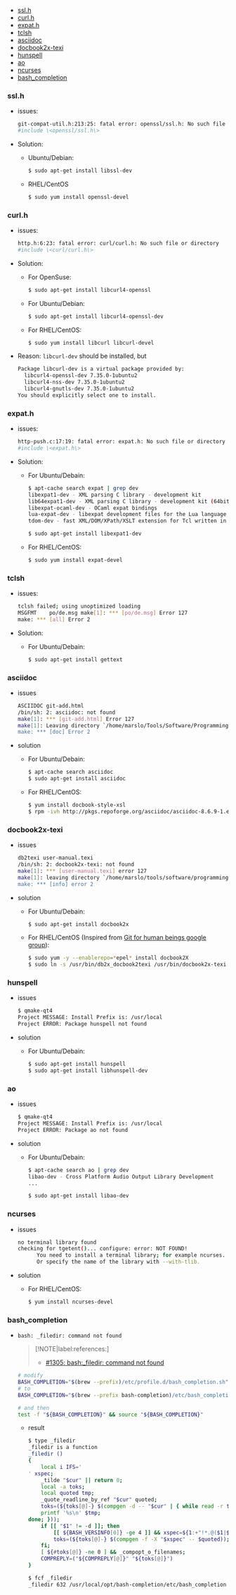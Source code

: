 <!-- START doctoc generated TOC please keep comment here to allow auto update -->
<!-- DON'T EDIT THIS SECTION, INSTEAD RE-RUN doctoc TO UPDATE -->

- [ssl.h](#sslh)
- [curl.h](#curlh)
- [expat.h](#expath)
- [tclsh](#tclsh)
- [asciidoc](#asciidoc)
- [docbook2x-texi](#docbook2x-texi)
- [hunspell](#hunspell)
- [ao](#ao)
- [ncurses](#ncurses)
- [bash_completion](#bash_completion)

<!-- END doctoc generated TOC please keep comment here to allow auto update -->

### ssl.h
- issues:
  ```bash
  git-compat-util.h:213:25: fatal error: openssl/ssl.h: No such file or directory
  #include \<openssl/ssl.h\>
  ```

- Solution:
  - Ubuntu/Debian:
    ```bash
    $ sudo apt-get install libssl-dev
    ```

  - RHEL/CentOS
    ```bash
    $ sudo yum install openssl-devel
    ```

### curl.h
- issues:
  ```bash
  http.h:6:23: fatal error: curl/curl.h: No such file or directory
  #include \<curl/curl.h\>
  ```

- Solution:
    - For OpenSuse:
      ```bash
      $ sudo apt-get install libcurl4-openssl
      ```

    - For Ubuntu/Debian:
      ```bash
      $ sudo apt-get install libcurl4-openssl-dev
      ```

    - For RHEL/CentOS:
      ```bash
      $ sudo yum install libcurl libcurl-devel
      ```

- Reason:
`libcurl-dev` should be installed, but
  ```bash
  Package libcurl-dev is a virtual package provided by:
    libcurl4-openssl-dev 7.35.0-1ubuntu2
    libcurl4-nss-dev 7.35.0-1ubuntu2
    libcurl4-gnutls-dev 7.35.0-1ubuntu2
  You should explicitly select one to install.
  ```

### expat.h
- issues:
  ```bash
  http-push.c:17:19: fatal error: expat.h: No such file or directory
  #include \<expat.h\>
  ```

- Solution:
  - For Ubuntu/Debain:
    ```bash
    $ apt-cache search expat | grep dev
    libexpat1-dev - XML parsing C library - development kit
    lib64expat1-dev - XML parsing C library - development kit (64bit)
    libexpat-ocaml-dev - OCaml expat bindings
    lua-expat-dev - libexpat development files for the Lua language
    tdom-dev - fast XML/DOM/XPath/XSLT extension for Tcl written in C (development files)

    $ sudo apt-get install libexpat1-dev
    ```
  - For RHEL/CentOS:
    ```bash
    $ sudo yum install expat-devel
    ```

### tclsh
- issues:
  ```bash
  tclsh failed; using unoptimized loading
  MSGFMT    po/de.msg make[1]: *** [po/de.msg] Error 127
  make: *** [all] Error 2
  ```

- Solution:
  - For Ubuntu/Debain:
    ```bash
    $ sudo apt-get install gettext
    ```

### asciidoc
- issues
  ```bash
  ASCIIDOC git-add.html
  /bin/sh: 2: asciidoc: not found
  make[1]: *** [git-add.html] Error 127
  make[1]: Leaving directory `/home/marslo/Tools/Software/Programming/Git/git-master/Documentation'
  make: *** [doc] Error 2
  ```

- solution
  - For Ubuntu/Debain:
    ```bash
    $ apt-cache search asciidoc
    $ sudo apt-get install asciidoc
    ```

  - For RHEL/CentOS:
    ```bash
    $ yum install docbook-style-xsl
    $ rpm -ivh http://pkgs.repoforge.org/asciidoc/asciidoc-8.6.9-1.el6.rfx.noarch.rpm
    ```

### docbook2x-texi
- issues
  ```bash
  db2texi user-manual.texi
  /bin/sh: 2: docbook2x-texi: not found
  make[1]: *** [user-manual.texi] error 127
  make[1]: leaving directory `/home/marslo/tools/software/programming/git/git-master/documentation'
  make: *** [info] error 2
  ```

- solution
  - For Ubuntu/Debain:
    ```bash
    $ sudo apt-get install docbook2x
    ```
  - For RHEL/CentOS (Inspired from [Git for human beings google group](https://groups.google.com/d/msg/git-users/DMaDpy8Bpww/jqXULjp8ry8J)):
    ```bash
    $ sudo yum -y --enablerepo=*epel* install docbook2X
    $ sudo ln -s /usr/bin/db2x_docbook2texi /usr/bin/docbook2x-texi
    ```

### hunspell
- issues
  ```bash
  $ qmake-qt4
  Project MESSAGE: Install Prefix is: /usr/local
  Project ERROR: Package hunspell not found
  ```

- solution
  - For Ubuntu/Debain:
    ```bash
    $ sudo apt-get install hunspell
    $ sudo apt-get install libhunspell-dev
    ```

### ao
- issues
  ```bash
  $ qmake-qt4
  Project MESSAGE: Install Prefix is: /usr/local
  Project ERROR: Package ao not found
  ```

- solution
  - For Ubuntu/Debain:
    ```bash
    $ apt-cache search ao | grep dev
    libao-dev - Cross Platform Audio Output Library Development
    ...

    $ sudo apt-get install libao-dev
    ```

### ncurses
- issues
  ```bash
  no terminal library found
  checking for tgetent()... configure: error: NOT FOUND!
        You need to install a terminal library; for example ncurses.
        Or specify the name of the library with --with-tlib.
  ```

- solution
  - For RHEL/CentOS:
    ```bash
    $ yum install ncurses-devel
    ```

### bash_completion

- `bash: _filedir: command not found`

  > [!NOTE|label:references:]
  > - [#1305: bash:_filedir: command not found](https://github.com/Bash-it/bash-it/issues/1305)

  ```bash
  # modify
  BASH_COMPLETION="$(brew --prefix)/etc/profile.d/bash_completion.sh"
  # to
  BASH_COMPLETION="$(brew --prefix bash-completion)/etc/bash_completion"

  # and then
  test -f "${BASH_COMPLETION}" && source "${BASH_COMPLETION}"
  ```

  - result
    ```bash
    $ type _filedir
    _filedir is a function
    _filedir ()
    {
        local i IFS='
    ' xspec;
        _tilde "$cur" || return 0;
        local -a toks;
        local quoted tmp;
        _quote_readline_by_ref "$cur" quoted;
        toks=(${toks[@]-} $(compgen -d -- "$cur" | { while read -r tmp; do
        printf '%s\n' $tmp;
    done; }));
        if [[ "$1" != -d ]]; then
            [[ ${BASH_VERSINFO[0]} -ge 4 ]] && xspec=${1:+"!*.@($1|${1^^})"} || xspec=${1:+"!*.@($1|$(printf %s $1 | tr '[:lower:]' '[:upper:]'))"};
            toks=(${toks[@]-} $(compgen -f -X "$xspec" -- $quoted));
        fi;
        [ ${#toks[@]} -ne 0 ] && _compopt_o_filenames;
        COMPREPLY=("${COMPREPLY[@]}" "${toks[@]}")
    }

    $ fcf _filedir
    _filedir 632 /usr/local/opt/bash-completion/etc/bash_completion
    ```
